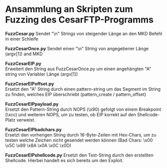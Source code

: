 # Ansammlung an Skripten zum Fuzzing des CesarFTP-Programms
 
**FuzzCesar.py**
Sendet "\n" Strings von steigender Länge an den MKD Befehl in einer Schleife

**FuzzCesarOnce.py**
Sendet einen "\n" String von angegebener Länge (argv[1]) and MKD

**FuzzCesarEIP.py**          
Erweitert den String aus FuzzCesarOnce.py um einen angehängten "A" string von Variabler Länge (argv[1])

**FuzzCesarEIPoffset.py**     
Ersetzt den "A" String durch einen pattern-string um das Segment im String zu finden, welches EIP überschriebt (pattern_create / pattern_offset)

**FuzzCesarEIPpayload.py**    
Ersetzt den Pattern-String durch NOPS (\x90) gefolgt von einem Breakpoint (\xcc) und weiteren NOPS, um zu testen, ob EIP korrekt auf den Shellcode-Platz verweist.

**FuzzCesarEIPbadchars.py**   
Ersetzt den vorherigen String durch 16-Byte-Zeilen mit Hex-Chars, um zu testen welche Zeichen nicht gesendet werden können (Bad Chars: \x00 \x5C \x89 \x8A \x0A \x0C \x0D)

**FuzzCesarEIPshellcode.py** 
Ersetzt den Test-String durch den erstellten Shellcode. Hierbei handelt es sich bereits um den Exploit.
